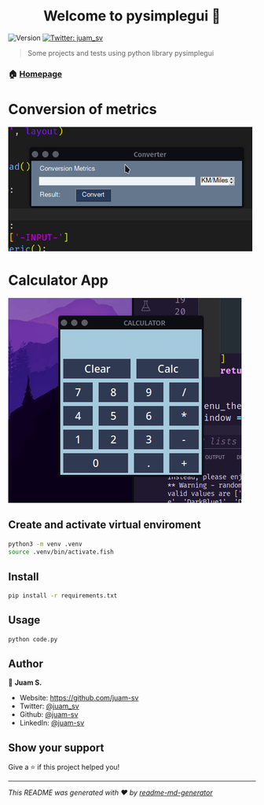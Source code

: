 <h1 align="center">Welcome to pysimplegui 👋</h1>
<p>
  <img alt="Version" src="https://img.shields.io/badge/version-0.1-blue.svg?cacheSeconds=2592000" />
  <a href="https://twitter.com/juam_sv" target="_blank">
    <img alt="Twitter: juam_sv" src="https://img.shields.io/twitter/follow/juam_sv.svg?style=social" />
  </a>
</p>

> Some projects and tests using python library pysimplegui

### 🏠 [Homepage](https://github.com/juam-sv/pysimplegui)

# Conversion of metrics
![](./Media/conversion.gif)

# Calculator App
![](./Media/calculator.gif)


## Create and activate virtual enviroment 

```sh
python3 -m venv .venv
source .venv/bin/activate.fish
```

## Install

```sh
pip install -r requirements.txt
```

## Usage

```sh
python code.py
```

## Author

👤 **Juam S.**

* Website: https://github.com/juam-sv
* Twitter: [@juam_sv](https://twitter.com/juam_sv)
* Github: [@juam-sv](https://github.com/juam-sv)
* LinkedIn: [@juam-sv](https://linkedin.com/in/juam-sv)

## Show your support

Give a ⭐️ if this project helped you!

***
_This README was generated with ❤️ by [readme-md-generator](https://github.com/kefranabg/readme-md-generator)_
